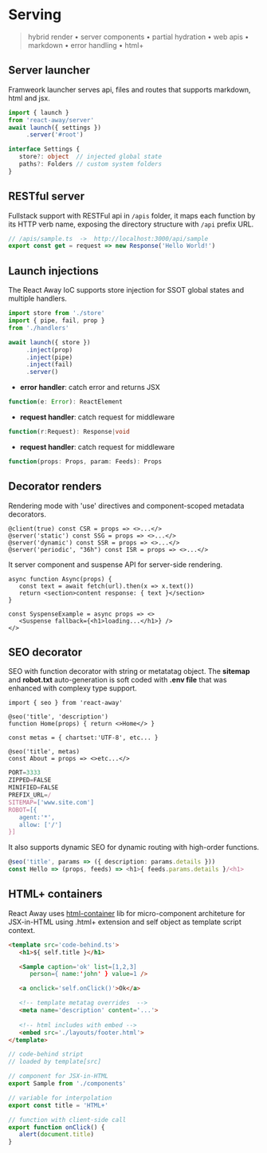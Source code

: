 <style>@import url(serving.css);</style> 

# Serving

> hybrid render • server components • partial hydration • web apis • markdown • error handling • html+


## Server launcher

Framweork launcher serves api, files and routes that supports markdown, html and jsx.

<aside cols='3:5'>

```ts
import { launch } 
from 'react-away/server'
await launch({ settings })
     .server('#root')
```


```ts
interface Settings {
   store?: object  // injected global state
   paths?: Folders // custom system folders
}
```

</aside>

## RESTful server

Fullstack support with RESTFul api in `/apis` folder, it maps each function by its HTTP verb name, exposing the directory structure with `/api` prefix URL.

```ts
// /apis/sample.ts  ->  http://localhost:3000/api/sample
export const get = request => new Response('Hello World!')
```

## Launch injections

The React Away IoC supports store injection for SSOT global states and multiple handlers.

<aside cols='3:5'>
<section>

```ts
import store from './store'
import { pipe, fail, prop } 
from './handlers'

await launch({ store }) 
     .inject(prop)
     .inject(pipe)
     .inject(fail)
     .server()
```

</section>
<section handlers><div>

* **error handler**: catch error and returns JSX

```ts
function(e: Error): ReactElement
```

</div><div>

* **request handler**: catch request for middleware

```ts
function(r:Request): Response|void
```

</div><div>

* **request handler**: catch request for middleware

```ts
function(props: Props, param: Feeds): Props
```

</div>
</section>
</aside>

## Decorator renders

Rendering mode with 'use' directives and component-scoped metadata decorators.

```tsx
@client(true) const CSR = props => <>...</>
@server('static') const SSG = props => <>...</>
@server('dynamic') const SSR = props => <>...</>
@server('periodic', "36h") const ISR = props => <>...</>
```

It server component and suspense API for server-side rendering.

```tsx
async function Async(props) {
   const text = await fetch(url).then(x => x.text())
   return <section>content response: { text }</section>
}

const SyspenseExample = async props => <>
   <Suspense fallback={<h1>loading...</h1>} />
</>
```

## SEO decorator

SEO with function decorator with string or metatatag object. The **sitemap** and **robot.txt** auto-generation is soft coded with **.env file** that was enhanced with complexy type support.

<aside cols='5:3'> 
 

```tsx
import { seo } from 'react-away'
 
@seo('title', 'description')  
function Home(props) { return <>Home</> }

const metas = { chartset:'UTF-8', etc... }

@seo('title', metas) 
const About = props => <>etc...</> 
```

```js
PORT=3333
ZIPPED=FALSE
MINIFIED=FALSE
PREFIX_URL=/  
SITEMAP=['www.site.com']
ROBOT=[{ 
   agent:'*',  
   allow: ['/'] 
}]
``` 

</aside>

It also supports dynamic SEO for dynamic routing with high-order functions.

```ts
@seo('title', params => ({ description: params.details }))
const Hello => (props, feeds) => <h1>{ feeds.params.details }/<h1>
```


## HTML+ containers

React Away uses [html-container](https://github.com/c0d3x-software/html-container) lib for micro-component architeture for JSX-in-HTML using .html+ extension and self object as template script context.

<aside cols='5:4'>

```html
<template src='code-behind.ts'>
   <h1>${ self.title }</h1>

   <Sample caption='ok' list=[1,2,3] 
      person={ name:'john' } value=1 />

   <a onclick='self.onClick()'>Ok</a> 

   <!-- template metatag overrides  -->
   <meta name='description' content='...'>
   
   <!-- html includes with embed -->
   <embed src='./layouts/footer.html'>    
</template>
```

```ts
// code-behind stript 
// loaded by template[src]

// component for JSX-in-HTML
export Sample from './components'

// variable for interpolation
export const title = 'HTML+'

// function with client-side call
export function onClick() {
   alert(document.title)
}
```

</aside>
